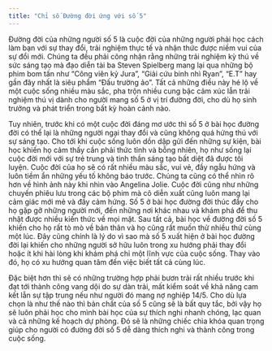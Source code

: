 ```yaml
---
title: "Chỉ số Đường đời ứng với số 5"
---
```

Đường đời của những người số 5 là cuộc đời của những người phải học cách làm bạn với sự thay đổi, trải nghiệm thực tế và nhận thức được niềm vui của sự đổi mới. Chúng ta đều phải công nhận rằng những trải nghiệm kỳ thú về sức sáng tạo mà đạo diễn tài ba Steven Spielberg mang lại qua những bộ phim bom tấn như “Công viên kỷ Jura”, “Giải cứu binh nhì Ryan”, “E.T” hay gần đây nhất là siêu phẩm “Đấu trường ảo”. Tất cả những điều này hé lộ về một cuộc sống nhiều màu sắc, pha trộn nhiều cung bậc cảm xúc lẫn trải nghiệm thú vị dành cho người mang số 5 ở vị trí đường đời, cho dù họ sinh trưởng và phát triển trong bất kỳ hoàn cảnh nào. 

Tuy nhiên, trước khi có một cuộc đời đáng mơ ước thì số 5 ở bài học đường đời có thể lại là những người ngại thay đổi và cũng không quá hứng thú với sự sáng tạo. Cho tới khi cuộc sống luôn dồn dập gửi đến những sự kiện, bài học khiến họ cảm thấy cần phải thức tỉnh và bỗng nhiên, họ như sống lại cuộc đời mới với sự trẻ trung và tinh thần sáng tạo bất diệt đã được tôi luyện. Cuộc đời của họ sẽ có rất nhiều màu sắc, vui vẻ, đầy ngẫu hứng và luôn tiềm ẩn những yếu tố không báo trước. Chúng ta cũng có thể nhìn rõ hơn về hình ảnh này khi nhìn vào Angelina Jolie. Cuộc đời cũng như những chuyến phiêu lưu trong các bộ phim mà cô diễn xuất cũng luôn mang lại cảm giác mới mẻ và đầy cảm hứng. Số 5 ở bài học đường đời thúc đẩy cho họ gặp gỡ những người mới, đến những nơi khác nhau và khám phá để thu nhặt được nhiều kiến thức về mọi mặt. Sau tất cả, bài học về đường đời số 5 khiến cho họ rất tò mò về bản thân và họ cũng rất muốn thử nhiều thứ cùng một lúc. Đây cũng chính là lý do vì sao mà số 5 xuất hiện ở bài học đường đời lại khiến cho những người sở hữu luôn trong xu hướng phải thay đổi hoặc ít khi hài lòng khi khám phá chỉ một lĩnh vực của cuộc sống. Thay vào đó, họ có xu hướng quan tâm đến việc biết tất cả cùng lúc.

Đặc biệt hơn thì sẽ có những trường hợp phải bươn trải rất nhiều trước khi đạt tới thành công vang dội do sự dàn trải, mất kiểm soát về khả năng cam kết lẫn sự tập trung nếu như người đó mang nợ nghiệp 14/5. Cho dù lựa chọn là như thế nào thì bản chất của số 5 cũng sẽ là bất quy tắc, bởi vậy họ sẽ luôn phải học cho mình bài học của sự thích nghi nhanh chóng, lạc quan và cả những kế hoạch dự phòng. Đó sẽ là những chiếc chìa khóa quan trọng giúp cho người có đường đời số 5 dễ dàng thích nghi và thành công trong cuộc sống.
